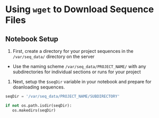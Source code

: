 # Using `wget` to Download Sequence Files

## Notebook Setup

1. First, create a directory for your project sequences in the `/var/seq_data/` directory on the server
  * Use the naming scheme `/var/seq_data/PROJECT_NAME/` with any subdirectories for individual sections or runs for your project
1. Next, setup the `$seqDir` variable in your notebook and prepare for doanloading sequences.
   
  ```python
seqDir = '/var/seq_data/PROJECT_NAME/SUBDIRECTORY' 
  ```
   
  ```python
if not os.path.isdir(seqDir):  
     os.makedirs(seqDir)
  ```

